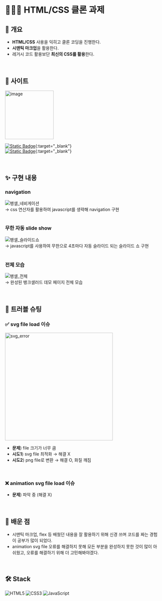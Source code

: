 # 👩🏻‍💻 HTML/CSS 클론 과제

## 📌 개요
- **HTML/CSS** 사용을 익히고 클론 코딩을 진행한다.
- **시맨틱 마크업**을 활용한다. 
- 레거시 코드 활용보단 **최신의 CSS를 활용**한다.  
<br><br>  


## 💸 사이트 
<img width="160" alt="image" src="https://github.com/KDT1-FE/Y_FE_HTML_CSS/assets/63582234/27eed1b4-fc24-44db-b525-669e0ae2b069">  

[![Static Badge](https://img.shields.io/badge/banksalad%20%EA%B3%B5%EC%8B%9D%20%ED%8E%98%EC%9D%B4%EC%A7%80-18cd8c?style=for-the-badge)](https://www.banksalad.com/){:target="_blank"}    
[![Static Badge](https://img.shields.io/badge/banksalad%20%EB%8D%B0%EB%AA%A8%20%ED%8E%98%EC%9D%B4%EC%A7%80-cbf8e7?style=for-the-badge)](https://64c37bf4ce7d850008dc2dd8--stellular-cranachan-a24baf.netlify.app/){:target="_blank"}    
<br><br>


## ✨ 구현 내용
### navigation
![뱅샐_네비게이션](https://github.com/KDT1-FE/Y_FE_HTML_CSS/assets/63582234/ab197dc6-cabc-4fb5-ad0a-1dda7f8db103)  
→ css 연산자를 활용하여 javascript를 생략해 navigation 구현  
<br>  

### 무한 자동 slide show
![뱅샐_슬라이드쇼](https://github.com/KDT1-FE/Y_FE_HTML_CSS/assets/63582234/4d61f06d-6872-44fc-a2fe-1b6303789808)  
→ javascript를 사용하여 무한으로 4초마다 자동 슬라이드 되는 슬라이드 쇼 구현  
<br>  

### 전체 모습
![뱅샐_전체](https://github.com/KDT1-FE/Y_FE_HTML_CSS/assets/63582234/6cf7d79c-6369-46a5-95c6-72a5480ade29)  
→ 완성된 뱅크샐러드 데모 페이지 전체 모습  
<br><br>

## 🚀 트러블 슈팅
### ✅ svg file load 이슈  
<img width="355" alt="svg_error" src="https://github.com/KDT1-FE/Y_FE_HTML_CSS/assets/63582234/950ddd48-0edf-4005-b1cc-5f4dce86e715">  

- **문제**) file 크기가 너무 큼  
- **시도1**) svg file 최적화 → 해결 X  
- **시도2**) png file로 변환 → 해결 O, 화질 깨짐
<br>  

### ❌ animation svg file load 이슈
- **문제**) 파악 중 (해결 X)  
<br><br>  

## 📝 배운 점
- 시맨틱 마크업, flex 등 배웠던 내용을 잘 활용하기 위해 신경 쓰며 코드를 짜는 경험이 공부가 많이 되었다.  
- animation svg file 오류를 해결하지 못해 모든 부분을 완성하지 못한 것이 많이 아쉬웠고, 오류를 해결하기 위해 더 고민해봐야겠다.  
<br><br>  

## 🛠️ Stack
![HTML5](https://img.shields.io/badge/HTML5-E34F26.svg?style=flat&logo=HTML5&logoColor=white)
![CSS3](https://img.shields.io/badge/CSS3-1572B6.svg?style=flat&logo=CSS3&logoColor=white)
![JavaScript](https://img.shields.io/badge/JavaScript-F7DF1E.svg?style=flat&logo=JavaScript&logoColor=white)
